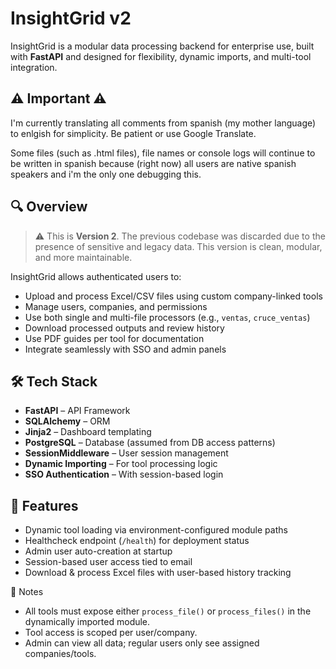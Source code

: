 # InsightGrid v2

InsightGrid is a modular data processing backend for enterprise use, built with **FastAPI** and designed for flexibility, dynamic imports, and multi-tool integration.

## ⚠️ Important ⚠️ 

I'm currently translating all comments from spanish (my mother language) to enlgish for simplicity. Be patient or use Google Translate.

Some files (such as .html files), file names or console logs will continue to be written in spanish because (right now) all users are native spanish speakers and i'm the only one debugging this.

## 🔍 Overview

> ⚠️ This is **Version 2**. The previous codebase was discarded due to the presence of sensitive and legacy data. This version is clean, modular, and more maintainable.

InsightGrid allows authenticated users to:

- Upload and process Excel/CSV files using custom company-linked tools
- Manage users, companies, and permissions
- Use both single and multi-file processors (e.g., `ventas`, `cruce_ventas`)
- Download processed outputs and review history
- Use PDF guides per tool for documentation
- Integrate seamlessly with SSO and admin panels

## 🛠 Tech Stack

- **FastAPI** – API Framework
- **SQLAlchemy** – ORM
- **Jinja2** – Dashboard templating
- **PostgreSQL** – Database (assumed from DB access patterns)
- **SessionMiddleware** – User session management
- **Dynamic Importing** – For tool processing logic
- **SSO Authentication** – With session-based login

## 📁 Features

- Dynamic tool loading via environment-configured module paths
- Healthcheck endpoint (`/health`) for deployment status
- Admin user auto-creation at startup
- Session-based user access tied to email
- Download & process Excel files with user-based history tracking

🧩 Notes
- All tools must expose either `process_file()` or `process_files()` in the dynamically imported module.
- Tool access is scoped per user/company.
- Admin can view all data; regular users only see assigned companies/tools.
